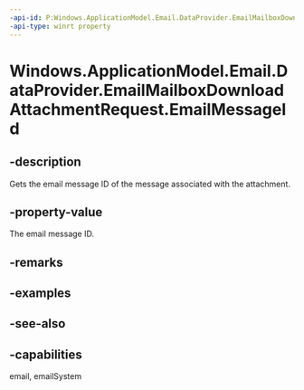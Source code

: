 ```yaml
---
-api-id: P:Windows.ApplicationModel.Email.DataProvider.EmailMailboxDownloadAttachmentRequest.EmailMessageId
-api-type: winrt property
---
```


<!-- Property syntax
public string EmailMessageId { get; }
-->

# Windows.ApplicationModel.Email.DataProvider.EmailMailboxDownloadAttachmentRequest.EmailMessageId

## -description
Gets the email message ID of the message associated with the attachment.

## -property-value
The email message ID.

## -remarks

## -examples

## -see-also

## -capabilities
email, emailSystem
